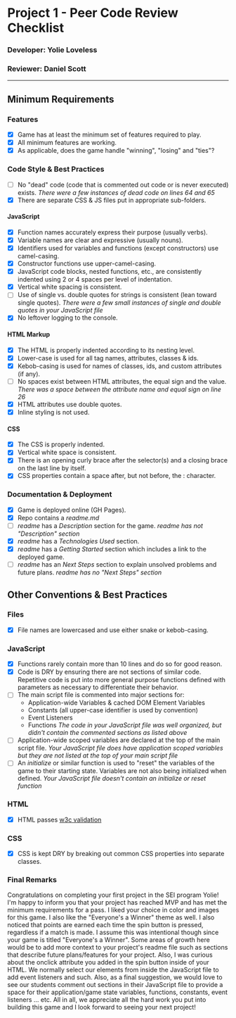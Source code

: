 # Project 1 - Peer Code Review Checklist

### Developer: Yolie Loveless
### Reviewer: Daniel Scott
---

## Minimum Requirements

### Features
- [X] Game has at least the minimum set of features required to play.
- [X] All minimum features are working.
- [X] As applicable, does the game handle "winning", "losing" and "ties"?

### Code Style & Best Practices
- [ ] No "dead" code (code that is commented out code or is never executed) exists.
    _There were a few instances of dead code on lines 64 and 65_
- [X] There are separate CSS & JS files put in appropriate sub-folders.

#### JavaScript
- [X] Function names accurately express their purpose (usually verbs).
- [X] Variable names are clear and expressive (usually nouns).
- [X] Identifiers used for variables and functions (except constructors) use camel-casing.
- [X] Constructor functions use upper-camel-casing.
- [X] JavaScript code blocks, nested functions, etc., are consistently indented using 2 or 4 spaces per level of indentation.
- [X] Vertical white spacing is consistent.
- [ ] Use of single vs. double quotes for strings is consistent (lean toward single quotes).
    _There were a few small instances of single and double quotes in your JavaScript file_
- [X] No leftover logging to the console.

#### HTML Markup
- [X] The HTML is properly indented according to its nesting level.
- [X] Lower-case is used for all tag names, attributes, classes & ids.
- [X] Kebob-casing is used for names of classes, ids, and custom attributes (if any).
- [ ] No spaces exist between HTML attributes, the equal sign and the value.
    _There was a space between the attribute name and equal sign on line 26_
- [X] HTML attributes use double quotes.
- [X] Inline styling is not used.

#### CSS
- [X] The CSS is properly indented.
- [X] Vertical white space is consistent.
- [X] There is an opening curly brace after the selector(s) and a closing brace on the last line by itself.
- [X] CSS properties contain a space after, but not before, the : character.

### Documentation & Deployment
- [X] Game is deployed online (GH Pages).
- [X] Repo contains a _readme.md_
- [ ] _readme_ has a _Description_ section for the game.
    _readme has not "Description" section_
- [X] _readme_ has a _Technologies Used_ section.
- [X] _readme_ has a _Getting Started_ section which includes a link to the deployed game.
- [ ] _readme_ has an _Next Steps_ section to explain unsolved problems and future plans.
    _readme has no "Next Steps" section_
## Other Conventions & Best Practices

### Files
- [X] File names are lowercased and use either snake or kebob-casing.

### JavaScript
- [X] Functions rarely contain more than 10 lines and do so for good reason.
- [X] Code is DRY by ensuring there are not sections of similar code.  Repetitive code is put into more general purpose functions defined with parameters as necessary to differentiate their behavior.
- [ ] The main script file is commented into major sections for:
	- Application-wide Variables & cached DOM Element Variables
	- Constants (all upper-case identifier is used by convention)
	- Event Listeners
	- Functions
    _The code in your JavaScript file was well organized, but didn't contain the commented sections as listed above_
- [ ] Application-wide scoped variables are declared at the top of the main script file.
    _Your JavaScript file does have application scoped variables but they are not listed at the top of your main script file_
- [ ] An _initialize_ or similar function is used to "reset" the variables of the game to their starting state.  Variables are not also being initialized when defined.
    _Your JavaScript file doesn't contain an initialize or reset function_

### HTML
- [X] HTML passes [w3c validation](https://validator.w3.org/)

### CSS
- [X] CSS is kept DRY by breaking out common CSS properties into separate classes.

### Final Remarks

Congratulations on completing your first project in the SEI program Yolie! I'm happy to inform you that your project has reached MVP and has met the minimum requirements for a pass. I liked your choice in color and images for this game. I also like the "Everyone's a Winner" theme as well. I also noticed that points are earned each time the spin button is pressed, regardless if a match is made. I assume this was intentional though since your game is titled "Everyone's a Winner". Some areas of growth here would be to add more context to your project's readme file such as sections that describe future plans/features for your project. Also, I was curious about the onclick attribute you added in the spin button inside of your HTML. We normally select our elements from inside the JavaScript file to add event listeners and such. Also, as a final suggestion, we would love to see our students comment out sections in their JavaScript file to provide a space for their application/game state variables, functions, constants, event listeners ... etc. All in all, we appreciate all the hard work you put into building this game and I look forward to seeing your next project!